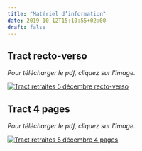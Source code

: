 ```yaml
---
title: "Matériel d’information"
date: 2019-10-12T15:10:55+02:00
draft: false
---
```



## Tract recto-verso

*Pour télécharger le pdf, cliquez sur l'image.*

[![Tract retraites 5 décembre recto-verso](Tract5decembre.png)](Tract5decembre.pdf)

## Tract 4 pages

*Pour télécharger le pdf, cliquez sur l'image.*

[![Tract retraites 5 décembre 4 pages](Tract5decembre4pages.png)](Tract5decembre4pages.pdf)

